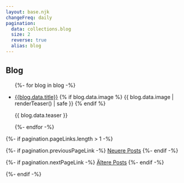 ```yaml
---
layout: base.njk
changeFreq: daily
pagination:
  data: collections.blog
  size: 2
  reverse: true
  alias: blog
---
```

<section>
<h2>Blog</h2>


<ul class="collection_index">
{%- for blog in blog -%}
<li>

<a href="{{blog.url}}">{{blog.data.title}}</a>
{% if blog.data.image %}
{{ blog.data.image | renderTeaser() | safe }}
{% endif %}
<p>{{ blog.data.teaser }}</p>
</li>
{%- endfor -%}
</ul>

{%- if pagination.pageLinks.length > 1 -%}
<nav class="pagination">
  {%- if pagination.previousPageLink -%}
    <a class="pagination__item" href="{{ pagination.previousPageHref | url }}">Neuere Posts</a>
  {%- endif -%}

  {%- if pagination.nextPageLink -%}
    <a class="pagination__item" href="{{ pagination.nextPageHref | url }}">Ältere Posts</a>
  {%- endif -%}
</nav>
{%- endif -%}

</section>
